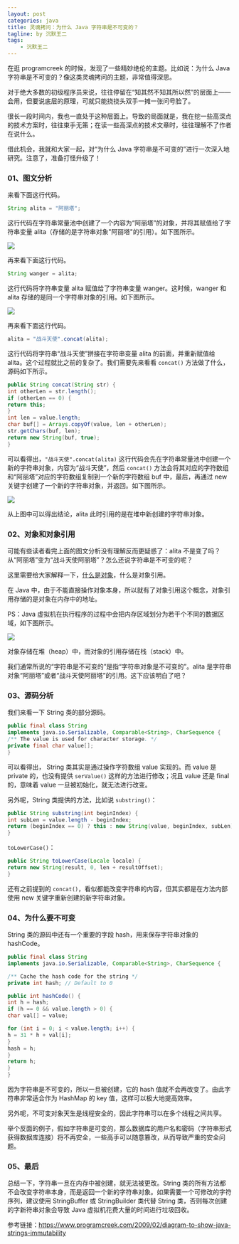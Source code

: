 ```yaml
---
layout: post
categories: java
title: 灵魂拷问：为什么 Java 字符串是不可变的？
tagline: by 沉默王二
tags: 
    - 沉默王二
---
```


在逛 programcreek 的时候，发现了一些精妙绝伦的主题。比如说：为什么 Java 字符串是不可变的？像这类灵魂拷问的主题，非常值得深思。


<!--more-->

对于绝大多数的初级程序员来说，往往停留在“知其然不知其所以然”的层面上——会用，但要说底层的原理，可就只能挠挠头双手一摊一张问号脸了。

很长一段时间内，我也一直处于这种层面上。导致的局面就是，我在挖一些高深点的技术方案时，往往束手无策；在读一些高深点的技术文章时，往往理解不了作者在说什么。

借此机会，我就和大家一起，对“为什么 Java 字符串是不可变的”进行一次深入地研究。注意了，准备打怪升级了！

### 01、图文分析

来看下面这行代码。

```java
String alita = "阿丽塔";
```

这行代码在字符串常量池中创建了一个内容为“阿丽塔”的对象，并将其赋值给了字符串变量 alita（存储的是字符串对象"阿丽塔"的引用）。如下图所示。

![](http://www.justdojava.com/assets/images/2019/java/image-chenmowanger/1.png)

再来看下面这行代码。

```java
String wanger = alita;
```

这行代码将字符串变量 alita 赋值给了字符串变量 wanger。这时候，wanger 和 alita 存储的是同一个字符串对象的引用。如下图所示。

![](http://www.justdojava.com/assets/images/2019/java/image-chenmowanger/2.png)

再来看下面这行代码。

```java
alita = "战斗天使".concat(alita);
```

这行代码将字符串“战斗天使”拼接在字符串变量 alita 的前面，并重新赋值给 alita。这个过程就比之前的复杂了。我们需要先来看看 `concat()` 方法做了什么，源码如下所示。

```java
public String concat(String str) {
int otherLen = str.length();
if (otherLen == 0) {
return this;
}
int len = value.length;
char buf[] = Arrays.copyOf(value, len + otherLen);
str.getChars(buf, len);
return new String(buf, true);
}
```

可以看得出，`"战斗天使".concat(alita)` 这行代码会先在字符串常量池中创建一个新的字符串对象，内容为“战斗天使”，然后 `concat()` 方法会将其对应的字符数组和“阿丽塔”对应的字符数组复制到一个新的字符数组 buf 中，最后，再通过 new 关键字创建了一个新的字符串对象，并返回。如下图所示。

![](http://www.justdojava.com/assets/images/2019/java/image-chenmowanger/3.png)

从上图中可以得出结论，alita 此时引用的是在堆中新创建的字符串对象。

### 02、对象和对象引用

可能有些读者看完上面的图文分析没有理解反而更疑惑了：alita 不是变了吗？从“阿丽塔”变为“战斗天使阿丽塔”？怎么还说字符串是不可变的呢？

这里需要给大家解释一下，[什么是对象](http://www.itwanger.com/java/2019/11/05/java-eat-human-words.html)，什么是对象引用。

在 Java 中，由于不能直接操作对象本身，所以就有了对象引用这个概念，对象引用存储的是对象在内存中的地址。

PS：Java 虚拟机在执行程序的过程中会把内存区域划分为若干个不同的数据区域，如下图所示。

![](http://www.justdojava.com/assets/images/2019/java/image-chenmowanger/4.png)

对象存储在堆（heap）中，而对象的引用存储在栈（stack）中。

我们通常所说的“字符串是不可变的”是指“字符串对象是不可变的”。alita 是字符串对象“阿丽塔”或者“战斗天使阿丽塔”的引用。这下应该明白了吧？

### 03、源码分析

我们来看一下 String 类的部分源码。

```java
public final class String
implements java.io.Serializable, Comparable<String>, CharSequence {
/** The value is used for character storage. */
private final char value[];
}
```

可以看得出， String 类其实是通过操作字符数组 value 实现的。而 value 是 private 的，也没有提供 `serValue()` 这样的方法进行修改；况且 value 还是 final 的，意味着 value 一旦被初始化，就无法进行改变。

另外呢，String 类提供的方法，比如说 `substring()`：

```java
public String substring(int beginIndex) {
int subLen = value.length - beginIndex;
return (beginIndex == 0) ? this : new String(value, beginIndex, subLen);
}
```

`toLowerCase()`：

```java
public String toLowerCase(Locale locale) {
return new String(result, 0, len + resultOffset);
}
```

还有之前提到的 `concat()`，看似都能改变字符串的内容，但其实都是在方法内部使用 new 关键字重新创建的新字符串对象。


### 04、为什么要不可变

String 类的源码中还有一个重要的字段 hash，用来保存字符串对象的 hashCode。

```java
public final class String
implements java.io.Serializable, Comparable<String>, CharSequence {

/** Cache the hash code for the string */
private int hash; // Default to 0

public int hashCode() {
int h = hash;
if (h == 0 && value.length > 0) {
char val[] = value;

for (int i = 0; i < value.length; i++) {
h = 31 * h + val[i];
}
hash = h;
}
return h;
}
}
```

因为字符串是不可变的，所以一旦被创建，它的 hash 值就不会再改变了。由此字符串非常适合作为 HashMap 的 key 值，这样可以极大地提高效率。

另外呢，不可变对象天生是线程安全的，因此字符串可以在多个线程之间共享。

举个反面的例子，假如字符串是可变的，那么数据库的用户名和密码（字符串形式获得数据库连接）将不再安全，一些高手可以随意篡改，从而导致严重的安全问题。

### 05、最后

总结一下，字符串一旦在内存中被创建，就无法被更改。String 类的所有方法都不会改变字符串本身，而是返回一个新的字符串对象。如果需要一个可修改的字符序列，建议使用 StringBuffer 或 StringBuilder 类代替 String 类，否则每次创建的字新符串对象会导致 Java 虚拟机花费大量的时间进行垃圾回收。



参考链接：https://www.programcreek.com/2009/02/diagram-to-show-java-strings-immutability


